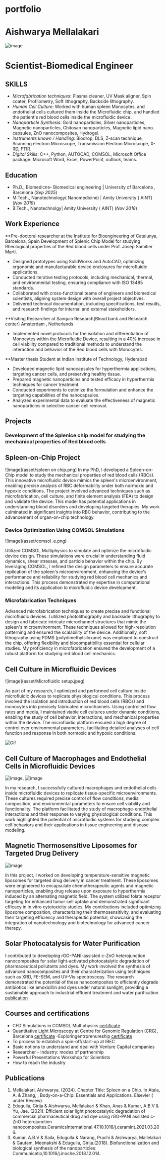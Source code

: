 # portfolio

# Aishwarya Mellalakari
![image](asset/Photo.jpeg)

# Scientist-Biomedical Engineer

## SKILLS
- *Microfabrication techniques*: Plasma cleaner, UV Mask aligner, Spin coater, Profilometry, Soft lithography, Backside lithography.
- *Human Cell Culture*: Worked with human spleen Monocytes, and endothelial cells cultured them inside the Microfluidic chip, and handled the patient's red blood cells inside the microfluidic device.
- *Nanoparticle Synthesis*: Gold nanoparticles, Silver nanoparticles, Magnetic nanoparticles, Chitosan nanoparticles, Magnetic lipid nano. capsules, ZnO nanocomposites, Hydrogel.
- *Instruments known / Handling*: Biodrop, DLS, Z-scan technique, Scanning electron Microscope, Transmission Electron Microscope, X-RD, FTIR.
- *Digital Skills*: C++, Python, AUTOCAD, COMSOL, Microsoft Office package: Microsoft Word, Excel, PowerPoint, outlook, teams.

## Education
- Ph.D., Biomedicne- Biomedical engineering | University of Barcelona , Barcelona (_Sep 2025_)    		
- M.Tech., Nanotechnology( Nanomedicine)	| Amity University ( AINT)  (_Nov 2019_)	 			        		
- B.Tech., Nanotechnolgy| Amity University ( AINT) (_Nov 2018_)

## Work Experience
**Pre-doctoral researcher at the Institute for Bioengineering of Catalunya, Barcelona, Spain
Development of Splenic Chip Model for studying Rheological properties of the Red blood cells under Prof. Josep Samitier Marti.
- Designed prototypes using SolidWorks and AutoCAD, optimizing ergonomic and manufacturable device enclosures for microfluidic applications.
- Conducted iterative testing protocols, including mechanical, thermal, and environmental testing, ensuring compliance with ISO 13485 standards.
- Collaborated with cross-functional teams of engineers and biomedical scientists, aligning system design with overall project objectives.
- Delivered technical documentation, including specifications, test results, and research findings for internal and external stakeholders.

**Visiting Researcher at Sanquin Research(Blood bank and Research center) Amsterdam , Netherlands 
- Implemented novel protocols for the isolation and differentiation of Monocytes within the Microfluidic Device, resulting in a 40% increase in cell viability compared to traditional methods to understand the interaction and behavior of the Red blood cells with Monocytes. 

**Master thesis Student at Indian Institute of Technology, Hyderabad 
- Developed magnetic lipid nanocapsules for hyperthermia applications, targeting cancer cells, and preserving healthy tissue.
- Prepared magnetic nanoparticles and tested efficacy in hyperthermia techniques for cancer treatment.
- Conducted experiments to optimize the formulation and enhance the targeting capabilities of the nanocapsules.
- Analyzed experimental data to evaluate the effectiveness of magnetic nanoparticles in selective cancer cell removal.

## Projects
### Development of the Splenice chip model for studying the mechanical properties of Red blood cells 

## Spleen-on-Chip Project
![image](asset/spleen on chip.png)
In my PhD, I developed a Spleen-on-Chip model to study the mechanical properties of red blood cells (RBCs). This innovative microfluidic device mimics the spleen's microenvironment, enabling precise analysis of RBC deformability under both normoxic and hypoxic conditions. The project involved advanced techniques such as microfabrication, cell culture, and finite element analysis (FEA) to design and validate the device. This model has potential applications in understanding blood disorders and developing targeted therapies. My work culminated in significant insights into RBC behavior, contributing to the advancement of organ-on-chip technology.

### Device Optimization Using COMSOL Simulations

![image](asset/comsol .e.png)

Utilized COMSOL Multiphysics to simulate and optimize the microfluidic device design. These simulations were crucial in understanding fluid dynamics, shear stresses, and particle behavior within the chip. By leveraging COMSOL, I refined the design parameters to ensure accurate replication of the spleen's microenvironment, enhancing the device's performance and reliability for studying red blood cell mechanics and interactions. This process demonstrated my expertise in computational modeling and its application to microfluidic device development.

### Microfabrication Techniques

Advanced microfabrication techniques to create precise and functional microfluidic devices. I utilized photolithography and backside lithography to design and fabricate intricate microchannel structures that mimic the spleen's microenvironment. These techniques allowed for high-resolution patterning and ensured the scalability of the device. Additionally, soft lithography using PDMS (polydimethylsiloxane) was employed to construct the chip, offering flexibility and biocompatibility essential for cellular studies. My proficiency in microfabrication ensured the development of a robust platform for studying red blood cell mechanics.

## Cell Culture in Microfluidic Devices
![image](asset/Microfluidic setup.jpeg)

As part of my research, I optimized and performed cell culture inside microfluidic devices to replicate physiological conditions. This process involved the isolation and introduction of red blood cells (RBCs) and monocytes into precisely fabricated microchannels. Using controlled flow rates and media, I maintained viable cell cultures under dynamic conditions, enabling the study of cell behavior, interactions, and mechanical properties within the device. The microfluidic platform ensured a high degree of control over environmental parameters, facilitating detailed analyses of cell function and response in both normoxic and hypoxic conditions.

![Gif](asset/Amira_AishuÇ_0.1ul_20pª_1000fps_C001S0012.gif)

## Cell Culture of Macrophages and Endothelial Cells in Microfluidic Devices

![image](asset/Slide2.png),       ![image](asset/Slide3.png)

In my research, I successfully cultured macrophages and endothelial cells inside microfluidic devices to replicate tissue-specific microenvironments. These cultures required precise control of flow conditions, media composition, and environmental parameters to ensure cell viability and functionality. The platform facilitated the study of macrophage-endothelial interactions and their response to varying physiological conditions. This work highlighted the potential of microfluidic systems for studying complex cell behaviors and their applications in tissue engineering and disease modeling.

## Magnetic Thermosensitive Liposomes for Targeted Drug Delivery

![image](asset/hyperthermia.jpg)

In this project, I worked on developing temperature-sensitive magnetic liposomes for targeted drug delivery in cancer treatment. These liposomes were engineered to encapsulate chemotherapeutic agents and magnetic nanoparticles, enabling drug release upon exposure to hyperthermia induced by an alternating magnetic field. The system utilized folate receptor targeting for enhanced tumor cell uptake and demonstrated significant efficacy in in vitro cytotoxicity studies. My contributions included optimizing liposome composition, characterizing their thermosensitivity, and evaluating their targeting efficiency and therapeutic potential, showcasing the integration of nanotechnology and biotechnology for advanced cancer therapy​.

 
## Solar Photocatalysis for Water Purification

I contributed to developing rGO-PANI-assisted c-ZnO heterojunction nanocomposites for solar light-activated photocatalytic degradation of pharmaceutical pollutants and dyes. My work involved the synthesis of advanced nanocomposites and their characterization using techniques such as XRD, FE-SEM, and UV-Vis spectroscopy. The research demonstrated the potential of these nanocomposites to efficiently degrade antibiotics like amoxicillin and dyes under natural sunlight, providing a sustainable approach to industrial effluent treatment and water purification.
 [publication](https://github.com/Amellalakari/portfolio/blob/4010c76d975134ca04ecea3658a8864436398373/asset/1-s2.0-S0272884221008956-main.pdf)

## Courses and certifications 
- CFD Simulations in COMSOL Multiphysics [certificate](https://github.com/Amellalakari/portfolio/blob/d68f1b1920c32e46c56d01ea71ccfcc6f80a52eb/asset/CFD%20Simulations%20in%20COMSOL%20Multiphysiscs.pdf )
- Quantitative Light Microscopy at Centre for Genomic Regulation (CRG), Barcelona  [certificate](https://github.com/Amellalakari/portfolio/blob/4010c76d975134ca04ecea3658a8864436398373/asset/CRG_certificate.pdf)
-Exploringentrprenureship [certificate](https://github.com/Amellalakari/portfolio/blob/4010c76d975134ca04ecea3658a8864436398373/asset/Exploring%20entrprenureship_cert.pdf)
-	To process to establish a spin-off/start-up at IBEC
-	Basic notions to understand and deal with Venture Capital companies 
-	Researcher - Industry: modes of partnership 
-	Powerful Presentations Workshop for Scientists 
-	How to reach the industry

## Publications
1. Mellalakari, Aishwarya. (2024). Chapter Title: Spleen on a Chip. In Atala, A. & Zhang, , Body-on-a-Chip: Essentials and Applications. Elsevier ( under Review)
2. Edugulla, Girija & Aishwarya, Mellalakari & Khan, Anas & Kumar, A.B.V & Yu, Jae. (2021). Efficient solar light photocatalytic degradation of commercial pharmaceutical drug and dye using rGO-PANI assisted c-ZnO heterojunction nanocomposites.CeramicsInternational.47.10.1016/j.ceramint.2021.03.206.
3. Kumar, A.B.V & Saila, Edugulla & Narang, Prachi & Aishwarya, Mallelakari & Gautam, Meenakshi & Edugulla, Girija.(2018). Biofunctionalization and biological synthesis of the nanoparticles: Communicatio,10.1016/j.inoche.2018.12.014.  
